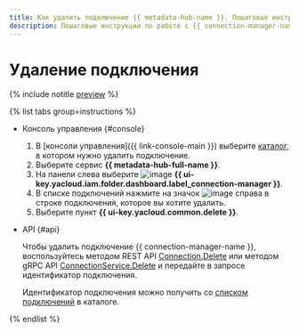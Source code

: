 ```yaml
---
title: Как удалить подключение {{ metadata-hub-name }}. Пошаговые инструкции
description: Пошаговые инструкции по работе с {{ connection-manager-name }} в {{ yandex-cloud }}. Из статьи вы узнаете, как удалять подключения.
---
```


# Удаление подключения



{% include notitle [preview](../../_includes/note-preview.md) %}



{% list tabs group=instructions %}

- Консоль управления {#console}

    1. В [консоли управления]({{ link-console-main }}) выберите [каталог](../../resource-manager/concepts/resources-hierarchy.md#folder), в котором нужно удалить подключение.
    1. Выберите сервис **{{ metadata-hub-full-name }}**.
    1. На панели слева выберите ![image](../../_assets/console-icons/plug-connection.svg) **{{ ui-key.yacloud.iam.folder.dashboard.label_connection-manager }}**.
    1. В списке подключений нажмите на значок ![image](../../_assets/console-icons/ellipsis.svg) справа в строке подключения, которое вы хотите удалить.
    1. Выберите пункт **{{ ui-key.yacloud.common.delete }}**.

- API {#api}
  
  Чтобы удалить подключение {{ connection-manager-name }}, воспользуйтесь методом REST API [Connection.Delete](../api-ref/Connection/delete.md) или методом gRPC API [ConnectionService.Delete](../api-ref/grpc/Connection/delete.md) и передайте в запросе идентификатор подключения.

  Идентификатор подключения можно получить со [списком подключений](view-connection.md#connection-list) в каталоге.

{% endlist %}
